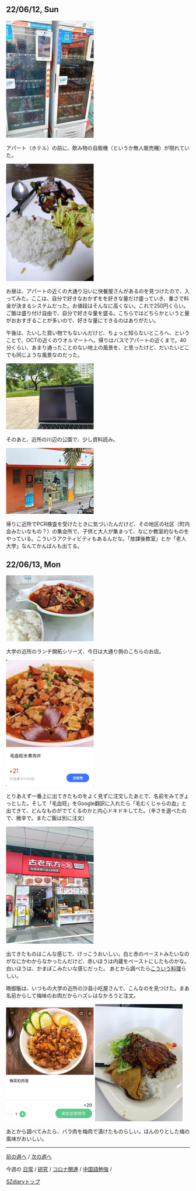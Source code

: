 ## 22/06/12, Sun

<img src="https://github.com/akita11/SZdiary/blob/main/diary/photo/2022-06-12_09.02.28.jpg" width="240px">

アパート（ホテル）の前に、飲み物の自販機（というか無人販売機）が現れていた。

<img src="https://github.com/akita11/SZdiary/blob/main/diary/photo/2022-06-12_13.13.10.jpg" width="240px">

お昼は、アパートの近くの大通り沿いに快餐屋さんがあるのを見つけたので、入ってみた。ここは、自分で好きなおかずをを好きな量だけ盛っていき、重さで料金が決まるシステムだった。お値段はそんなに高くない。これで250円くらい。ご飯は盛り付け自由で、自分で好きな量を盛る。こちらではどちらかというと量がおおすぎることが多いので、好きな量にできるのはありがたい。

午後は、たいした買い物でもないんだけど、ちょっと知らないところへ、ということで、OCTの近くのウオルマートへ。帰りはバスでアパートの近くまで。40分くらい、あまり通ったことのない地上の風景を、と思ったけど、だいたいどこでも同じような風景なのだった。

<img src="https://github.com/akita11/SZdiary/blob/main/diary/photo/2022-06-12_15.34.31.jpg" width="240px">

そのあと、近所の川辺の公園で、少し資料読み。

<img src="https://github.com/akita11/SZdiary/blob/main/diary/photo/2022-06-12_17.03.58.jpg" width="240px">

帰りに近所でPCR検査を受けたときに気づいたんだけど、その地区の社区（町内会みたいなもの？）の集会所で、子供と大人が集まって、なにか教室的なものをやっている。こういうアクティビティもあるんだな。「放課後教室」とか「老人大学」なんてかんばんも出てる。


## 22/06/13, Mon

<img src="https://github.com/akita11/SZdiary/blob/main/diary/photo/2022-06-13_12.17.49.jpg" width="240px">

大学の近所のランチ開拓シリーズ、今日は大通り側のこちらのお店。

<img src="https://github.com/akita11/SZdiary/blob/main/diary/photo/2022-06-13_12.13.38.jpg" width="240px">

とりあえず一番上に出てきたものをよく見ずに注文したあとで、名前をみてぎょっとした。そして「毛血旺」をGoogle翻訳に入れたら「毛むくじゃらの血」と出てきて、どんなものがでてくるのかと内心ドキドキしてた。（辛さを選べたので、微辛で。またご飯は別に注文）

<img src="https://github.com/akita11/SZdiary/blob/main/diary/photo/2022-06-13_12.26.10.jpg" width="240px">

出てきたものはこんな感じで、けっこうおいしい。白と赤のペーストみたいなのがなにかわからなかったんだけど、赤いほうは内蔵をペーストにしたものかな。白いほうは、かまぼこみたいな感じだった。
あとから調べたら[こういう料理](https://ja.wikipedia.org/wiki/%E6%AF%9B%E8%A1%80%E6%97%BA)らしい。


晩御飯は、いつもの大学の近所の沙县小吃屋さんで、こんなのを見つけた。まあ名前からして梅味のお肉だからハズレはなかろうと注文。

<img src="https://github.com/akita11/SZdiary/blob/main/diary/photo/2022-06-13_19.25.24.jpg" width="240px">

<img src="https://github.com/akita11/SZdiary/blob/main/diary/photo/2022-06-13_19.30.53.jpg" width="240px">

あとから調べてみたら、バラ肉を梅肉で漬けたものらしい。ほんのりとした梅の風味がおいしい。


***

[前の週へ](2206-1.md) /
[次の週へ](2206-3.md)

今週の
[日常](../diary/2206-2.md) /
[研究](../research/2206-2.md) /
[コロナ関連](../covid19/2206-2.md) / 
[中国語勉強](../chinese/2206-2.md) / 

[SZdiaryトップ](../../README.md)
